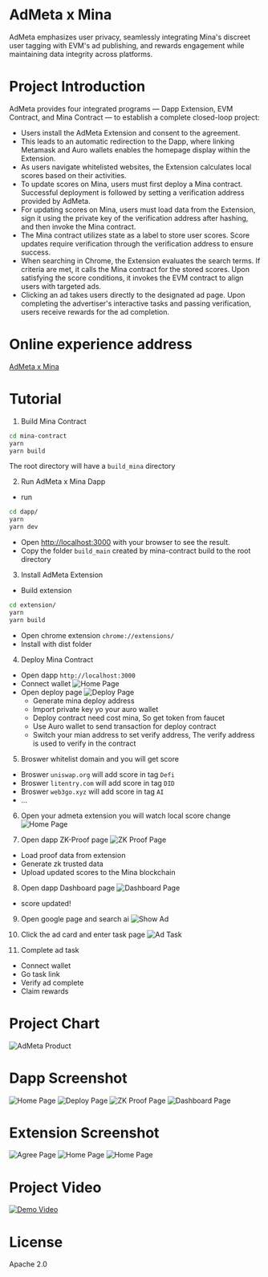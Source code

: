 # AdMeta x Mina
AdMeta emphasizes user privacy, seamlessly integrating Mina's discreet user tagging with EVM's ad publishing, and rewards engagement while maintaining data integrity across platforms.

# Project Introduction
AdMeta provides four integrated programs — Dapp Extension, EVM Contract, and Mina Contract — to establish a complete closed-loop project:

- Users install the AdMeta Extension and consent to the agreement.
- This leads to an automatic redirection to the Dapp, where linking Metamask and Auro wallets enables the homepage display within the Extension.
- As users navigate whitelisted websites, the Extension calculates local scores based on their activities.
- To update scores on Mina, users must first deploy a Mina contract. Successful deployment is followed by setting a verification address provided by AdMeta.
- For updating scores on Mina, users must load data from the Extension, sign it using the private key of the verification address after hashing, and then invoke the Mina contract.
- The Mina contract utilizes state as a label to store user scores. Score updates require verification through the verification address to ensure success.
- When searching in Chrome, the Extension evaluates the search terms. If criteria are met, it calls the Mina contract for the stored scores. Upon satisfying the score conditions, it invokes the EVM contract to align users with targeted ads.
- Clicking an ad takes users directly to the designated ad page. Upon completing the advertiser's interactive tasks and passing verification, users receive rewards for the ad completion.

# Online experience address
[AdMeta x Mina](https://mina.admeta.network/)

# Tutorial
1. Build Mina Contract
```sh
cd mina-contract
yarn 
yarn build
```
The root directory will have a `build_mina` directory

2. Run AdMeta x Mina Dapp
- run
```sh
cd dapp/
yarn 
yarn dev
```
- Open [http://localhost:3000](http://localhost:3000) with your browser to see the result.
- Copy the folder `build_main` created by mina-contract build to the root directory 

3. Install AdMeta Extension
- Build extension
```sh
cd extension/
yarn
yarn build
```
- Open chrome extension `chrome://extensions/`
- Install with dist folder

4. Deploy Mina Contract
- Open dapp `http://localhost:3000`
- Connect wallet
![Home Page](./img/home-page.png)
- Open deploy page
![Deploy Page](./img/deploy-page.png)
  - Generate mina deploy address 
  - Import private key yo your auro wallet
  - Deploy contract need cost mina, So get token from faucet
  - Use Auro wallet to send transaction for deploy contract
  - Switch your mian address to set verify address, The verify address is used to verify in the contract

5. Broswer whitelist domain and you will get score
  - Broswer `uniswap.org` will add score in tag `Defi`
  - Broswer `litentry.com` will add score in tag `DID`
  - Broswer `web3go.xyz` will add score in tag `AI`
  - ...

6. Open your admeta extension you will watch local score change
![Home Page](./img/extension-home-2.png)

7. Open dapp ZK-Proof page
![ZK Proof Page](./img/zk-proof-page.png)
  - Load proof data from extension
  - Generate zk trusted data
  - Upload updated scores to the Mina blockchain

8. Open dapp Dashboard page
![Dashboard Page](./img/dashboard-page.png)
  - score updated!

9. Open google page and search ai
![Show Ad](./img/show-ad-card.png)

10. Click the ad card and enter task page
![Ad Task](./img/ad-task.png)

11. Complete ad task
  - Connect wallet
  - Go task link
  - Verify ad complete
  - Claim rewards


# Project Chart
![AdMeta Product](./img/admeta_mina.jpg)

# Dapp Screenshot
![Home Page](./img/home-page.png)
![Deploy Page](./img/deploy-page.png)
![ZK Proof Page](./img/zk-proof-page.png)
![Dashboard Page](./img/dashboard-page.png)

# Extension Screenshot
![Agree Page](./img/extension-agree.png)
![Home Page](./img/extension-home-1.png)
![Home Page](./img/extension-home-2.png)


# Project Video
[![Demo Video](https://img.youtube.com/vi/DTSoZLiz3HM/hqdefault.jpg)](https://www.youtube.com/watch?v=DTSoZLiz3HM)


# License
Apache 2.0

